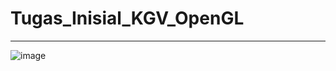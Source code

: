 # Tugas_Inisial_KGV_OpenGL
---
![image](https://github.com/FrederickGodiva/Tugas_Inisial_KGV_OpenGL/assets/114503454/22521b4c-9561-4d38-8c42-d6c4b293899e)
